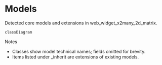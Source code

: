 # Models

Detected core models and extensions in web_widget_x2many_2d_matrix.

```mermaid
classDiagram
```

Notes
- Classes show model technical names; fields omitted for brevity.
- Items listed under _inherit are extensions of existing models.
